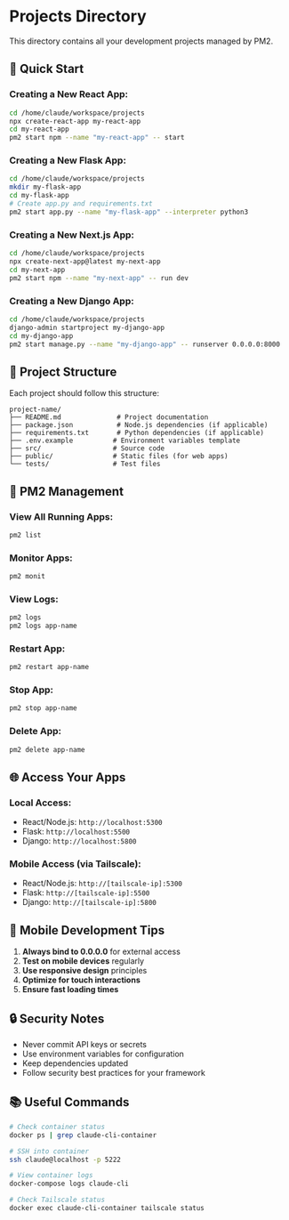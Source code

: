 # Projects Directory

This directory contains all your development projects managed by PM2.

## 🚀 **Quick Start**

### **Creating a New React App:**
```bash
cd /home/claude/workspace/projects
npx create-react-app my-react-app
cd my-react-app
pm2 start npm --name "my-react-app" -- start
```

### **Creating a New Flask App:**
```bash
cd /home/claude/workspace/projects
mkdir my-flask-app
cd my-flask-app
# Create app.py and requirements.txt
pm2 start app.py --name "my-flask-app" --interpreter python3
```

### **Creating a New Next.js App:**
```bash
cd /home/claude/workspace/projects
npx create-next-app@latest my-next-app
cd my-next-app
pm2 start npm --name "my-next-app" -- run dev
```

### **Creating a New Django App:**
```bash
cd /home/claude/workspace/projects
django-admin startproject my-django-app
cd my-django-app
pm2 start manage.py --name "my-django-app" -- runserver 0.0.0.0:8000
```

## 📁 **Project Structure**

Each project should follow this structure:
```
project-name/
├── README.md              # Project documentation
├── package.json           # Node.js dependencies (if applicable)
├── requirements.txt       # Python dependencies (if applicable)
├── .env.example          # Environment variables template
├── src/                  # Source code
├── public/               # Static files (for web apps)
└── tests/                # Test files
```

## 🔧 **PM2 Management**

### **View All Running Apps:**
```bash
pm2 list
```

### **Monitor Apps:**
```bash
pm2 monit
```

### **View Logs:**
```bash
pm2 logs
pm2 logs app-name
```

### **Restart App:**
```bash
pm2 restart app-name
```

### **Stop App:**
```bash
pm2 stop app-name
```

### **Delete App:**
```bash
pm2 delete app-name
```

## 🌐 **Access Your Apps**

### **Local Access:**
- React/Node.js: `http://localhost:5300`
- Flask: `http://localhost:5500`
- Django: `http://localhost:5800`

### **Mobile Access (via Tailscale):**
- React/Node.js: `http://[tailscale-ip]:5300`
- Flask: `http://[tailscale-ip]:5500`
- Django: `http://[tailscale-ip]:5800`

## 📱 **Mobile Development Tips**

1. **Always bind to 0.0.0.0** for external access
2. **Test on mobile devices** regularly
3. **Use responsive design** principles
4. **Optimize for touch interactions**
5. **Ensure fast loading times**

## 🔒 **Security Notes**

- Never commit API keys or secrets
- Use environment variables for configuration
- Keep dependencies updated
- Follow security best practices for your framework

## 📚 **Useful Commands**

```bash
# Check container status
docker ps | grep claude-cli-container

# SSH into container
ssh claude@localhost -p 5222

# View container logs
docker-compose logs claude-cli

# Check Tailscale status
docker exec claude-cli-container tailscale status
```
